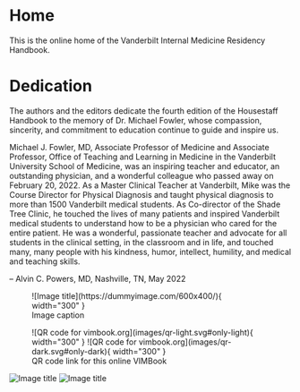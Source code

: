 # Home

This is the online home of the Vanderbilt Internal Medicine Residency Handbook.

# Dedication

The authors and the editors dedicate the fourth edition of the Housestaff Handbook to the memory of Dr. Michael Fowler, whose compassion, sincerity, and commitment to education continue to guide and inspire us.

Michael J. Fowler, MD, Associate Professor of Medicine and Associate Professor, Office of Teaching and Learning in Medicine in the Vanderbilt University School of Medicine, was an inspiring teacher and educator, an outstanding physician, and a wonderful colleague who passed away on February 20, 2022. As a Master Clinical Teacher at Vanderbilt, Mike was the Course Director for Physical Diagnosis and taught physical diagnosis to more than 1500 Vanderbilt medical students. As Co-director of the Shade Tree Clinic, he touched the lives of many patients and inspired Vanderbilt medical students to understand how to be a physician who cared for the entire patient. He was a wonderful, passionate teacher and advocate for all students in the clinical setting, in the classroom and in life, and touched many, many people with his kindness, humor, intellect, humility, and medical and teaching skills.

– Alvin C. Powers, MD, Nashville, TN, May 2022

<figure markdown="span">
  ![Image title](https://dummyimage.com/600x400/){ width="300" }
  <figcaption>Image caption</figcaption>
</figure>

<figure>![QR code for vimbook.org](images/qr-light.svg#only-light){ width="300" } ![QR code for vimbook.org](images/qr-dark.svg#only-dark){ width="300" }<figcaption>QR code link for this online VIMBook</figcaption></figure>

![Image title](https://dummyimage.com/600x400/f5f5f5/aaaaaa#only-light)
![Image title](https://dummyimage.com/600x400/21222c/d5d7e2#only-dark)

